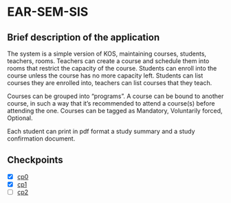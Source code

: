 # EAR-SEM-SIS



## Brief description of the application

The system is a simple version of KOS, maintaining courses, students, teachers, rooms. Teachers can create a course and schedule them into rooms that restrict the capacity of the course. Students can enroll into the course unless the course has no more capacity left. Students can list courses they are enrolled into, teachers can list courses that they teach. 

Courses can be grouped into “programs”. A course can be bound to another course, in such a way that it’s recommended to attend a course(s) before attending the one. Courses can be tagged as Mandatory, Voluntarily forced, Optional.  

Each student can print in pdf format a study summary and a study confirmation document.


## Checkpoints

- [x] [cp0](https://cw.fel.cvut.cz/wiki/courses/b6b36ear/cp0) 
- [x] [cp1](https://cw.fel.cvut.cz/wiki/courses/b6b36ear/cp1)
- [ ] [cp2](https://cw.fel.cvut.cz/wiki/courses/b6b36ear/cp2)
